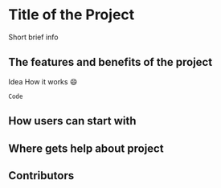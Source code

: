 # Title of the Project #   

Short  brief info

## The features and benefits of the project ##
 Idea
 How it works :smile:
 
    Code
## How users can start with ##
   
## Where gets help about project

## Contributors ##
